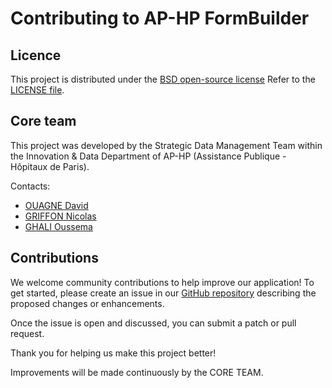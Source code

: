 # Contributing to AP-HP FormBuilder

## Licence

This project is distributed under the [BSD open-source license](https://opensource.org/license/bsd-3-clause) Refer to the [LICENSE file](LICENSE.md).

## Core team

This project was developed by the Strategic Data Management Team within the Innovation & Data Department of AP-HP (Assistance Publique - Hôpitaux de Paris).

Contacts:
- [OUAGNE David](https://github.com/davidouagne)
- [GRIFFON Nicolas](https://github.com/Rosnyni)
- [GHALI Oussema](https://github.com/ghaliouss)

## Contributions
We welcome community contributions to help improve our application!
To get started, please create an issue in our [GitHub repository](https://github.com/aphp) describing the proposed changes or enhancements.

Once the issue is open and discussed, you can submit a patch or pull request.

Thank you for helping us make this project better!

Improvements will be made continuously by the CORE TEAM.

